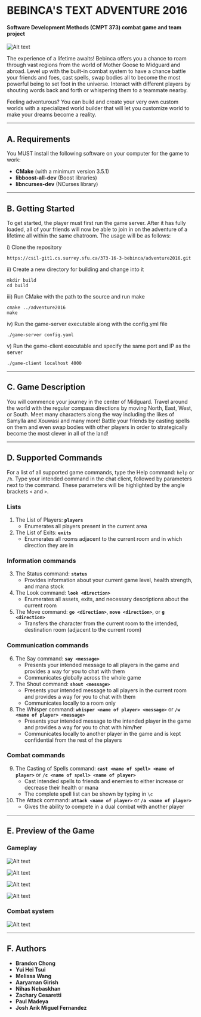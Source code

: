 # **BEBINCA'S TEXT ADVENTURE 2016**
#### Software Development Methods (CMPT 373) combat game and team project

![Alt text](https://www.sfu.ca/~pmadeya/newsplash.gif "Project Intro")

The experience of a lifetime awaits! Bebinca offers you a chance to roam through vast regions from the world of Mother Goose to Midguard and abroad. Level up with the built-in combat system to have a chance battle your friends and foes, cast spells, swap bodies all to become the most powerful being to set foot in the universe. Interact with different players by shouting words back and forth or whispering them to a teammate nearby. 

Feeling adventurous? You can build and create your very own custom worlds with a specialized world builder that will let you customize world to make your dreams become a reality.

---
## A. Requirements

You MUST install the following software on your computer for the game to work:

* **CMake** (with a minimum version 3.5.1)
* **libboost-all-dev** (Boost libraries)
* **libncurses-dev** (NCurses library)
---

## B. Getting Started

To get started, the player must first run the game server. After it has fully loaded, all of your friends will now be able to join in on the adventure of a lifetime all within the same chatroom. The usage will be as follows:

i) Clone the repository
```
https://csil-git1.cs.surrey.sfu.ca/373-16-3-bebinca/adventure2016.git
```

ii) Create a new directory for building and change into it
```
mkdir build
cd build
```

iii) Run CMake with the path to the source and run make
```
cmake ../adventure2016
make
```

iv) Run the game-server executable along with the config.yml file
```
./game-server config.yaml
```

v) Run the game-client executable and specify the same port and IP as the server
```
./game-client localhost 4000
```

---

## C. Game Description

You will commence your journey in the center of Midguard. Travel around the world with the regular compass directions by moving North, East, West, or South. Meet many characters along the way including the likes of Samylla and Xouwasi and many more! Battle your friends by casting spells on them and even swap bodies with other players in order to strategically become the most clever in all of the land! 

---

## D. Supported Commands
For a list of all supported game commands, type the Help command: `help` or `/h`. Type your intended command in the chat client, followed by parameters next to the command. These parameters will be highlighted by the angle brackets `<` and `>`. 

### **Lists**
1. The List of Players: **`players`**
    * Enumerates all players present in the current area
2. The List of Exits: **`exits`**
    * Enumerates all rooms adjacent to the current room and in which direction they are in

### **Information commands**
3. The Status command: **`status`**
    * Provides information about your current game level, health strength, and mana stock
4. The Look command: **`look <direction>`**
    * Enumerates all assets, exits, and necessary descriptions about the current room
5. The Move command: **`go <direction>`**, **`move <direction>`**, or **`g <direction>`**
    * Transfers the character from the current room to the intended, destination room (adjacent to the current room)

### **Communication commands**
6. The Say command: **`say <message>`**
    * Presents your intended message to all players in the game and provides a way for you to chat with them
    * Communicates globally across the whole game
7. The Shout command: **`shout <message>`**
    * Presents your intended message to all players in the current room and provides a way for you to chat with them
    * Communicates locally to a room only
8. The Whisper command: **`whisper <name of player> <message>`** or **`/w <name of player> <message>`**
    * Presents your intended message to the intended player in the game and provides a way for you to chat with him/her
    * Communicates locally to another player in the game and is kept confidential from the rest of the players

### **Combat commands**
9. The Casting of Spells command: **`cast <name of spell> <name of player>`** or **`/c <name of spell> <name of player>`**
    * Cast intended spells to friends and enemies to either increase or decrease their health or mana
    * The complete spell list can be shown by typing in `\c`
10. The Attack command: **`attack <name of player>`** or **`/a <name of player>`**
    * Gives the ability to compete in a dual combat with another player

---

## E. Preview of the Game

### Gameplay
![Alt text](https://www.sfu.ca/~pmadeya/Title%20screen.png "Title screen")

![Alt text](https://www.sfu.ca/~pmadeya/authentication.png "Authentication")

![Alt text](https://www.sfu.ca/~pmadeya/start_gameplay.png "First World")

![Alt text](https://www.sfu.ca/~pmadeya/Screen%20Shot%202016-11-30%20at%2010.46.35%20PM.png "Gameplay")

### Combat system
![Alt text](https://www.sfu.ca/~pmadeya/combat_ui.png "Project Intro")

---

## F. Authors
* **Brandon Chong**
* **Yui Hei Tsui**
* **Melissa Wang**
* **Aaryaman Girish**
* **Nihas Nebaskhan**
* **Zachary Cesaretti**
* **Paul Madeya**
* **Josh Arik Miguel Fernandez** 
